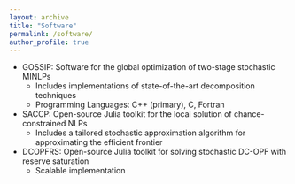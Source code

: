 ```yaml
---
layout: archive
title: "Software"
permalink: /software/
author_profile: true
---
```


* GOSSIP: Software for the global optimization of two-stage stochastic MINLPs
  * Includes implementations of state-of-the-art decomposition techniques
  * Programming Languages: C++ (primary), C, Fortran
* SACCP: Open-source Julia toolkit for the local solution of chance-constrained NLPs
  * Includes a tailored stochastic approximation algorithm for approximating the efficient frontier
* DCOPFRS: Open-source Julia toolkit for solving stochastic DC-OPF with reserve saturation
  * Scalable implementation
